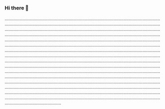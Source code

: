 ### Hi there 👋

.............................................................................................................................................................................................................................................................................................................................................................................................................................................................................................................................................................................................................................................................................................................................................................................................................................................................................................................................................................................................................................................................................................................................................................................................................................................................................................................................................................................................................................................................................................................................................................................................................................................................................................................................................................................................................................................................................................................................................................................................................................................................................................................